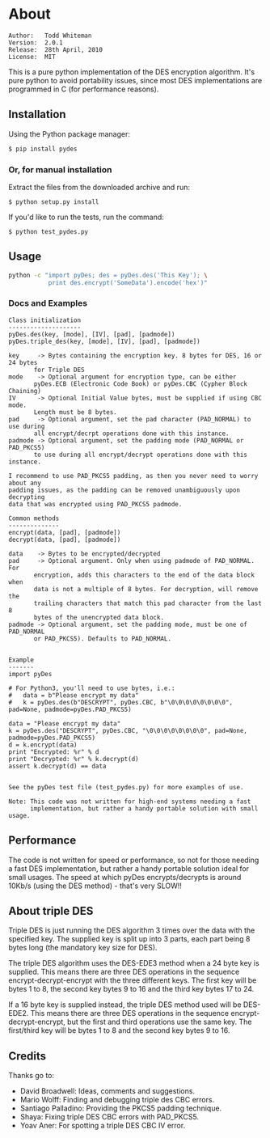 # About

    Author:   Todd Whiteman
    Version:  2.0.1
    Release:  28th April, 2010
    License:  MIT

This is a pure python implementation of the DES encryption algorithm.
It's pure python to avoid portability issues, since most DES 
implementations are programmed in C (for performance reasons).

## Installation

Using the Python package manager:
```bash
$ pip install pydes
```

### Or, for manual installation

Extract the files from the downloaded archive and run:
```
$ python setup.py install
```

If you'd like to run the tests, run the command:
```
$ python test_pydes.py
```

## Usage

```bash
python -c "import pyDes; des = pyDes.des('This Key'); \
           print des.encrypt('SomeData').encode('hex')"
```

### Docs and Examples

```
Class initialization
--------------------
pyDes.des(key, [mode], [IV], [pad], [padmode])
pyDes.triple_des(key, [mode], [IV], [pad], [padmode])

key     -> Bytes containing the encryption key. 8 bytes for DES, 16 or 24 bytes
	   for Triple DES
mode    -> Optional argument for encryption type, can be either
	   pyDes.ECB (Electronic Code Book) or pyDes.CBC (Cypher Block Chaining)
IV      -> Optional Initial Value bytes, must be supplied if using CBC mode.
	   Length must be 8 bytes.
pad     -> Optional argument, set the pad character (PAD_NORMAL) to use during
	   all encrypt/decrpt operations done with this instance.
padmode -> Optional argument, set the padding mode (PAD_NORMAL or PAD_PKCS5)
	   to use during all encrypt/decrypt operations done with this instance.

I recommend to use PAD_PKCS5 padding, as then you never need to worry about any
padding issues, as the padding can be removed unambiguously upon decrypting
data that was encrypted using PAD_PKCS5 padmode.

Common methods
--------------
encrypt(data, [pad], [padmode])
decrypt(data, [pad], [padmode])

data    -> Bytes to be encrypted/decrypted
pad     -> Optional argument. Only when using padmode of PAD_NORMAL. For
	   encryption, adds this characters to the end of the data block when
	   data is not a multiple of 8 bytes. For decryption, will remove the
	   trailing characters that match this pad character from the last 8
	   bytes of the unencrypted data block.
padmode -> Optional argument, set the padding mode, must be one of PAD_NORMAL
	   or PAD_PKCS5). Defaults to PAD_NORMAL.
	  

Example
-------
import pyDes

# For Python3, you'll need to use bytes, i.e.:
#   data = b"Please encrypt my data"
#   k = pyDes.des(b"DESCRYPT", pyDes.CBC, b"\0\0\0\0\0\0\0\0", pad=None, padmode=pyDes.PAD_PKCS5)

data = "Please encrypt my data"
k = pyDes.des("DESCRYPT", pyDes.CBC, "\0\0\0\0\0\0\0\0", pad=None, padmode=pyDes.PAD_PKCS5)
d = k.encrypt(data)
print "Encrypted: %r" % d
print "Decrypted: %r" % k.decrypt(d)
assert k.decrypt(d) == data


See the pyDes test file (test_pydes.py) for more examples of use.

Note: This code was not written for high-end systems needing a fast
      implementation, but rather a handy portable solution with small usage.
```

## Performance

The code is not written for speed or performance, so not for those
needing a fast DES implementation, but rather a handy portable solution ideal
for small usages. The speed at which pyDes encrypts/decrypts is around 10Kb/s
(using the DES method) - that's very SLOW!!


## About triple DES

Triple DES is just running the DES algorithm 3 times over the data with the
specified key. The supplied key is split up into 3 parts, each part being 8
bytes long (the mandatory key size for DES).

The triple DES algorithm uses the DES-EDE3 method when a 24 byte key is
supplied. This means there are three DES operations in the sequence
encrypt-decrypt-encrypt with the three different keys. The first key will be
bytes 1 to 8, the second key bytes 9 to 16 and the third key bytes 17 to 24.

If a 16 byte key is supplied instead, the triple DES method used will be
DES-EDE2. This means there are three DES operations in the sequence
encrypt-decrypt-encrypt, but the first and third operations use the same key.
The first/third key will be bytes 1 to 8 and the second key bytes 9 to 16.


## Credits

Thanks go to:
 - David Broadwell:     Ideas, comments and suggestions.
 - Mario Wolff:         Finding and debugging triple des CBC errors.
 - Santiago Palladino:  Providing the PKCS5 padding technique.
 - Shaya:               Fixing triple DES CBC errors with PAD_PKCS5.
 - Yoav Aner:           For spotting a triple DES CBC IV error.
